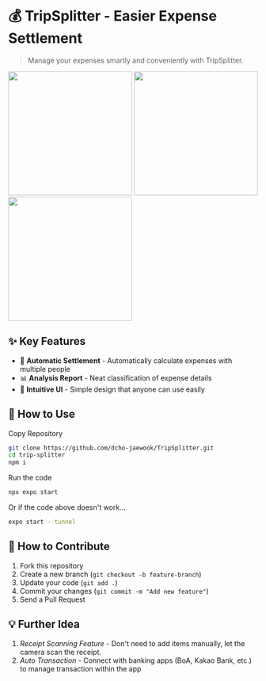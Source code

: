 # 💰 TripSplitter - Easier Expense Settlement
> Manage your expenses smartly and conveniently with TripSplitter.  

<img src="https://github.com/user-attachments/assets/7764d4e0-98a5-4494-8e51-229d8fa1bf07" width=250>

<img src="https://github.com/user-attachments/assets/ee40a7c0-215f-4968-9bbc-6abd50764842" width=250>

<img src="https://github.com/user-attachments/assets/8c40b802-b377-40e3-867d-d664dbcd88bf" width=250>

## ✨ Key Features
- 🧾 <strong>Automatic Settlement</strong> - Automatically calculate expenses with multiple people
- 📊 <strong>Analysis Report</strong> - Neat classification of expense details
- 📱 <strong>Intuitive UI</strong> - Simple design that anyone can use easily

## 🚀 How to Use

Copy Repository
```sh
git clone https://github.com/dcho-jaewook/TripSplitter.git
cd trip-splitter
npm i
```

Run the code
```sh
npx expo start
```

Or if the code above doesn't work...
```sh
expo start --tunnel 
```

## 🤝 How to Contribute
1. Fork this repository
2. Create a new branch (`git checkout -b feature-branch`)
3. Update your code (`git add .`)
4. Commit your changes (`git commit -m "Add new feature"`)
5. Send a Pull Request

## 💡 Further Idea
1. _Receipt Scanning Feature_ - Don't need to add items manually, let the camera scan the receipt.
2. _Auto Transaction_ - Connect with banking apps (BoA, Kakao Bank, etc.) to manage transaction within the app
